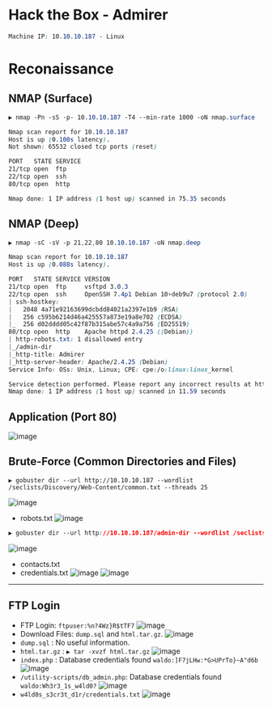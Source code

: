 # Hack the Box - Admirer

```CSS
Machine IP: 10.10.10.187 - Linux
```

# Reconaissance
## NMAP (Surface)
```CSS
▶ nmap -Pn -sS -p- 10.10.10.187 -T4 --min-rate 1000 -oN nmap.surface

Nmap scan report for 10.10.10.187
Host is up (0.100s latency).
Not shown: 65532 closed tcp ports (reset)

PORT   STATE SERVICE
21/tcp open  ftp
22/tcp open  ssh
80/tcp open  http

Nmap done: 1 IP address (1 host up) scanned in 75.35 seconds
```

## NMAP (Deep)
```CSS
▶ nmap -sC -sV -p 21,22,80 10.10.10.187 -oN nmap.deep

Nmap scan report for 10.10.10.187
Host is up (0.088s latency).

PORT   STATE SERVICE VERSION
21/tcp open  ftp     vsftpd 3.0.3
22/tcp open  ssh     OpenSSH 7.4p1 Debian 10+deb9u7 (protocol 2.0)
| ssh-hostkey: 
|   2048 4a71e92163699dcbdd84021a2397e1b9 (RSA)
|   256 c595b6214d46a425557a873e19a8e702 (ECDSA)
|_  256 d02dddd05c42f87b315abe57c4a9a756 (ED25519)
80/tcp open  http    Apache httpd 2.4.25 ((Debian))
| http-robots.txt: 1 disallowed entry 
|_/admin-dir
|_http-title: Admirer
|_http-server-header: Apache/2.4.25 (Debian)
Service Info: OSs: Unix, Linux; CPE: cpe:/o:linux:linux_kernel

Service detection performed. Please report any incorrect results at https://nmap.org/submit/ .
Nmap done: 1 IP address (1 host up) scanned in 11.59 seconds
```

## Application (Port 80)
![image](https://user-images.githubusercontent.com/83878909/229423143-85c36971-4509-41d0-8710-63c5cf8efe6e.png)

## Brute-Force (Common Directories and Files)
```
▶ gobuster dir --url http://10.10.10.187 --wordlist /seclists/Discovery/Web-Content/common.txt --threads 25
```
![image](https://user-images.githubusercontent.com/83878909/229427047-c09451d1-a6ed-4ccd-89aa-bae599dea65b.png)
  - robots.txt
![image](https://user-images.githubusercontent.com/83878909/229427379-501aadd4-818e-4d55-97d8-daf7fec60a39.png)

```CSS
▶ gobuster dir --url http://10.10.10.187/admin-dir --wordlist /seclists/Discovery/Web-Content/directory-list-2.3-medium.txt --extensions php,txt --threads 25
```
![image](https://user-images.githubusercontent.com/83878909/229438336-3f85f7f9-f2b0-4f1f-b238-97f066754b5f.png)
  - contacts.txt
  - credentials.txt
![image](https://user-images.githubusercontent.com/83878909/229438499-9d4192a2-b214-4cdd-b026-8abcf9009cb0.png)
![image](https://user-images.githubusercontent.com/83878909/229438595-3c5b4ddc-cd03-46be-b12a-5a6d84e6b361.png)

---

## FTP Login
  - FTP Login: `ftpuser:%n?4Wz}R$tTF7`
![image](https://user-images.githubusercontent.com/83878909/229441021-6974e5c6-1dd5-4819-97ed-e76d136aab22.png)
  - Download Files: `dump.sql` and `html.tar.gz`.
![image](https://user-images.githubusercontent.com/83878909/229441387-3b270388-ef2e-425b-b68a-1e0b7037d075.png)
  - `dump.sql` : No useful information.
  - `html.tar.gz` : `▶ tar -xvzf html.tar.gz`
![image](https://user-images.githubusercontent.com/83878909/229442818-fc7ff4da-a787-4434-9e9e-b9a0b3ee8cf9.png)
  - `index.php` : Database credentials found `waldo:]F7jLHw:*G>UPrTo}~A"d6b`
![image](https://user-images.githubusercontent.com/83878909/229444624-5870fc15-d309-4d7c-a85a-8c0a5511660d.png)
  - `/utility-scripts/db_admin.php`: Database credentials found `waldo:Wh3r3_1s_w4ld0?`
![image](https://user-images.githubusercontent.com/83878909/229447920-b34a8efb-769a-42de-a16f-a6e808de9bc4.png)
  - `w4ld0s_s3cr3t_d1r/credentials.txt`
![image](https://user-images.githubusercontent.com/83878909/229448581-7a114624-eb66-4323-bdab-bab29630636b.png)
